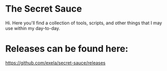 # The Secret Sauce
Hi.  Here you'll find a collection of tools, scripts, and other things that I may use within my day-to-day.

# Releases can be found here:
https://github.com/exela/secret-sauce/releases
